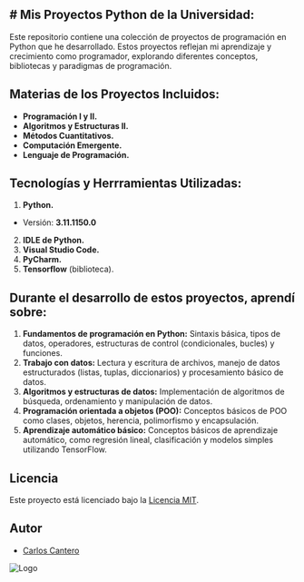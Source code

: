 
## #  Mis Proyectos Python de la Universidad:
Este repositorio contiene una colección de proyectos de programación en Python que he desarrollado. Estos proyectos reflejan mi aprendizaje y crecimiento como programador, explorando diferentes conceptos, bibliotecas y paradigmas de programación.

## Materias de los Proyectos Incluidos:

- **Programación I y II.** 
- **Algoritmos y Estructuras II.**
- **Métodos Cuantitativos.**
- **Computación Emergente.**
- **Lenguaje de Programación.**

## Tecnologías y Herrramientas Utilizadas:

1. **Python.**

-  Versión: **3.11.1150.0**   
2. **IDLE de Python.**
3. **Visual Studio Code.**
4. **PyCharm.**
5. **Tensorflow** (biblioteca).

## Durante el desarrollo de estos proyectos, aprendí sobre:

1. **Fundamentos de programación en Python:** Sintaxis básica, tipos de datos, operadores, estructuras de control (condicionales, bucles) y funciones.
2. **Trabajo con datos:** Lectura y escritura de archivos, manejo de datos estructurados (listas, tuplas, diccionarios) y procesamiento básico de datos.
3. **Algoritmos y estructuras de datos:** Implementación de algoritmos de búsqueda, ordenamiento y manipulación de datos.
4. **Programación orientada a objetos (POO):** Conceptos básicos de POO como clases, objetos, herencia, polimorfismo y encapsulación.
5. **Aprendizaje automático básico:** Conceptos básicos de aprendizaje automático, como regresión lineal, clasificación y modelos simples utilizando TensorFlow.

## Licencia

Este proyecto está licenciado bajo la [Licencia MIT](LICENSE).

## Autor

- [Carlos Cantero](https://github.com/carloscantero11)


![Logo](https://upload.wikimedia.org/wikipedia/commons/thumb/c/c3/Python-logo-notext.svg/219px-Python-logo-notext.svg.png)